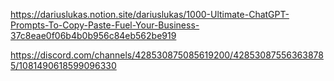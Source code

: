 

https://dariuslukas.notion.site/dariuslukas/1000-Ultimate-ChatGPT-Prompts-To-Copy-Paste-Fuel-Your-Business-37c8eae0f06b4b0b956c84eb562be919



https://discord.com/channels/428530875085619200/428530875563638785/1081490618599096330